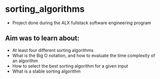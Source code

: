 # sorting_algorithms
- Project done during the ALX fullstack software engineering program

## Aim was to learn about:
- At least four different sorting algorithms
- What is the Big O notation, and how to evaluate the time complexity of an algorithm
- How to select the best sorting algorithm for a given input
- What is a stable sorting algorithm
